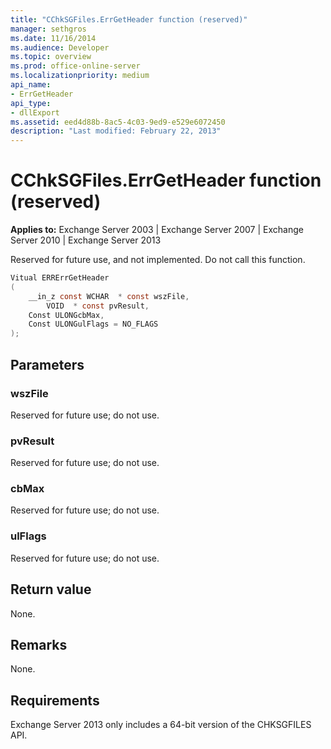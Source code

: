 ```yaml
---
title: "CChkSGFiles.ErrGetHeader function (reserved)"
manager: sethgros
ms.date: 11/16/2014
ms.audience: Developer
ms.topic: overview
ms.prod: office-online-server
ms.localizationpriority: medium
api_name:
- ErrGetHeader
api_type:
- dllExport
ms.assetid: eed4d88b-8ac5-4c03-9ed9-e529e6072450
description: "Last modified: February 22, 2013"
---
```


# CChkSGFiles.ErrGetHeader function (reserved)

**Applies to:** Exchange Server 2003 | Exchange Server 2007 | Exchange Server 2010 | Exchange Server 2013
  
Reserved for future use, and not implemented. Do not call this function.
  
```cs
Vitual ERRErrGetHeader  
(
    __in_z const WCHAR  * const wszFile,
        VOID  * const pvResult,
    Const ULONGcbMax,
    Const ULONGulFlags = NO_FLAGS
);

```

## Parameters

### wszFile
  
Reserved for future use; do not use.

### pvResult
  
Reserved for future use; do not use.

### cbMax
  
Reserved for future use; do not use.

### ulFlags
  
Reserved for future use; do not use.

## Return value

None.
  
## Remarks

None.
  
## Requirements

Exchange Server 2013 only includes a 64-bit version of the CHKSGFILES API.
